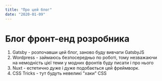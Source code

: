 ```yaml
---
title: "Про цей блог"
date: "2020-01-09"
---
```


# Блог фронт-енд розробника

1. Gatsby - розпочавши цей блог, заново буду вивчати GatsbyJS
2. Wordpress - займаюсь безпосередньо по роботі, тому незважаючи на немодність цієї теми у модних фронтів буду писати і про нього
3. Nuxt - естетично дуже і дуже подобається цей фреймворк.
4. CSS Tricks - тут будуть невеликі "хаки" CSS